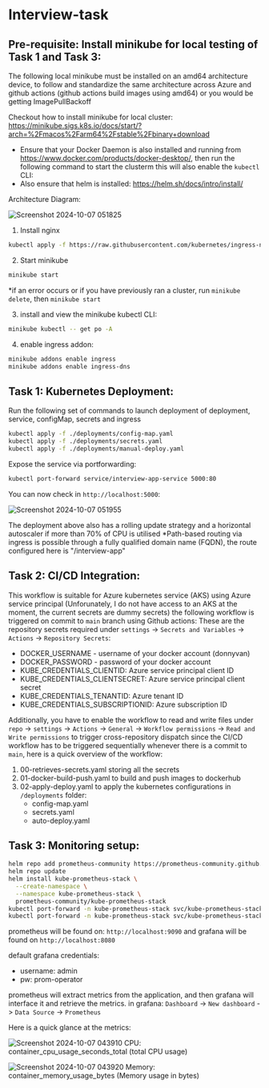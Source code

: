 # Interview-task
## Pre-requisite: Install minikube for local testing of Task 1 and Task 3:
The following local minikube must be installed on an amd64 architecture device, to follow and standardize the same architecture across Azure and github actions (github actions build images using amd64) or you would be getting ImagePullBackoff

Checkout how to install minikube for local cluster:
https://minikube.sigs.k8s.io/docs/start/?arch=%2Fmacos%2Farm64%2Fstable%2Fbinary+download

* Ensure that your Docker Daemon is also installed and running from https://www.docker.com/products/docker-desktop/, then run the following command to start the clusterm this will also enable the `kubectl` CLI:
* Also ensure that helm is installed: https://helm.sh/docs/intro/install/

Architecture Diagram:

![Screenshot 2024-10-07 051825](https://github.com/user-attachments/assets/70c7c56d-736a-401c-a61b-5530ededf232)

1. Install nginx
```bash
kubectl apply -f https://raw.githubusercontent.com/kubernetes/ingress-nginx/main/deploy/static/provider/cloud/deploy.yaml
```
2. Start minikube
```bash
minikube start
```
*if an error occurs or if you have previously ran a cluster, run `minikube delete`, then `minikube start` 

3. install and view the minikube kubectl CLI:
```bash
minikube kubectl -- get po -A
```
4. enable ingress addon:
```bash
minikube addons enable ingress
minikube addons enable ingress-dns
```

## Task 1: Kubernetes Deployment:
Run the following set of commands to launch deployment of deployment, service, configMap, secrets and ingress
``` bash
kubectl apply -f ./deployments/config-map.yaml
kubectl apply -f ./deployments/secrets.yaml
kubectl apply -f ./deployments/manual-deploy.yaml
```
Expose the service via portforwarding:
```bash
kubectl port-forward service/interview-app-service 5000:80
```
You can now check in `http://localhost:5000`:

![Screenshot 2024-10-07 051955](https://github.com/user-attachments/assets/b621bfbd-fdd7-419f-9d79-d6d051c703bc)

The deployment above also has a rolling update strategy and a horizontal autoscaler if more than 70% of CPU is utilised
*Path-based routing via ingress is possible through a fully qualified domain name (FQDN), the route configured here is "/interview-app"

## Task 2: CI/CD Integration:
This workflow is suitable for Azure kubernetes service (AKS) using Azure service principal (Unforunately, I do not have access to an AKS at the moment, the current secrets are dummy secrets)
the following workflow is triggered on commit to `main` branch using Github actions:
These are the repository secrets required under `settings` -> `Secrets and Variables` -> `Actions` -> `Repository Secrets`:
- DOCKER_USERNAME - username of your docker account (donnyvan)
- DOCKER_PASSWORD - password of your docker account
- KUBE_CREDENTIALS_CLIENTID: Azure service principal client ID
- KUBE_CREDENTIALS_CLIENTSECRET: Azure service principal client secret
- KUBE_CREDENTIALS_TENANTID: Azure tenant ID
- KUBE_CREDENTIALS_SUBSCRIPTIONID: Azure subscription ID

Additionally, you have to enable the workflow to read and write files under `repo` -> `settings` -> `Actions` -> `General` -> `Workflow permissions` -> `Read and Write permissions` to trigger cross-repository dispatch since the CI/CD workflow has to be triggered sequentially whenever there is a commit to `main`, here is a quick overview of the workflow:
1. 00-retrieves-secrets.yaml storing all the secrets
2. 01-docker-build-push.yaml to build and push images to dockerhub 
3. 02-apply-deploy.yaml to apply the kubernetes configurations in `/deployments` folder:
    - config-map.yaml
    - secrets.yaml
    - auto-deploy.yaml

## Task 3: Monitoring setup:

```bash
helm repo add prometheus-community https://prometheus-community.github.io/helm-charts
helm repo update
helm install kube-prometheus-stack \
  --create-namespace \
  --namespace kube-prometheus-stack \
  prometheus-community/kube-prometheus-stack
kubectl port-forward -n kube-prometheus-stack svc/kube-prometheus-stack-prometheus 9090:9090
kubectl port-forward -n kube-prometheus-stack svc/kube-prometheus-stack-grafana 8080:80
```

prometheus will be found on: `http://localhost:9090` and grafana will be found on `http://localhost:8080`

default grafana credentials:
- username: admin
- pw: prom-operator

prometheus will extract metrics from the application, and then grafana will interface it and retrieve the metrics.
in grafana:
`Dashboard` -> `New dashboard` -> `Data Source` -> `Prometheus`

Here is a quick glance at the metrics:

![Screenshot 2024-10-07 043910](https://github.com/user-attachments/assets/c9d5ef69-9621-4698-9a91-547c4ef0bd4b)
CPU: container_cpu_usage_seconds_total (total CPU usage)

![Screenshot 2024-10-07 043920](https://github.com/user-attachments/assets/26ca36fc-539a-4f84-b9e8-630e5414eef9)
Memory: container_memory_usage_bytes (Memory usage in bytes)

